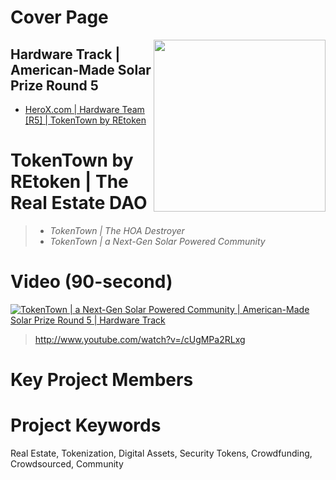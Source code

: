 # Cover Page
[<img src="https://storage.googleapis.com/poapmedia/tokentowndao-livestream-exclusive-poap-for-streamyard-participants-2021-logo-1633392258356.png" width=275 align=right>](https://www.herox.com/solarprizeR5hardware/team/14294)

## Hardware Track | American-Made Solar Prize Round 5
* [HeroX.com | Hardware Team [R5] | TokenTown by REtoken](https://www.herox.com/solarprizeR5hardware/team/14294)

# TokenTown by REtoken | The Real Estate DAO
> * *TokenTown | The HOA Destroyer*
> * *TokenTown | a Next-Gen Solar Powered Community*

# Video (90-second)
[![TokenTown | a Next-Gen Solar Powered Community | American-Made Solar Prize Round 5 | Hardware Track](http://img.youtube.com/vi/cUgMPa2RLxg/0.jpg)](http://www.youtube.com/watch?v=/cUgMPa2RLxg)
> http://www.youtube.com/watch?v=/cUgMPa2RLxg

# Key Project Members


# Project Keywords
Real Estate, Tokenization, Digital Assets, Security Tokens, Crowdfunding, Crowdsourced, Community
